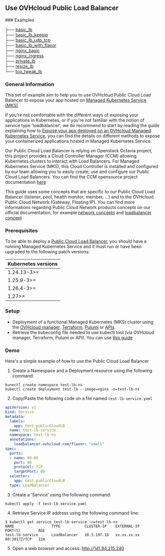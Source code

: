 ## Use OVHcloud Public Load Balancer

### Examples

├── [basic_lb](./basic_lb) \
├── [basic_lb_keepip](./basic_lb_keepip) \
├── [basic_lb_udp_tcp](./basic_lb_udp_tcp) \
├── [basic_lb_with_flavor](./basic_lb_with_flavor) \
├── [nginx_basic](./nginx_basic) \
├── [nginx_ingress](./nginx_ingress) \
├── [private_lb](./private_lb) \
├── [resize_lb](./resize_lb) \
└── [tcp_tweak_lb](./tcp_tweak_lb)


### General Information
This set of example aim to help you to use OVHcloud Public Cloud Load Balancer to expose your app hosted on [Managed Kubernetes Service (MKS)](https://www.ovhcloud.com/en/public-cloud/kubernetes/).

If you're not comfortable with the different ways of exposing your applications in Kubernetes, or if you're not familiar with the notion of service type 'loadbalancer', we do recommend to start by reading the guide explaining how to [Expose your app deployed on an OVHcloud Managed Kubernetes Service](https://help.ovhcloud.com/csm/en-ie-public-cloud-kubernetes-using-lb?id=kb_article_view&sysparm_article=KB0050008), you can find the details on different methods to expose your containerized applications hosted in Managed Kubernetes Service.

Our Public Cloud Load Balancer is relying on Openstack Octavia project, this project provides a Cloud Controller Manager (CCM) allowing Kubernetes clusters to interact with Load Balancers. For Managed Kubernetes Service (MKS), this Cloud Controller is installed and configured by our team allowing you to easily create, use and configure our Public Cloud Load Balancers. You can find the CCM opensource project documentation [here](https://github.com/kubernetes/cloud-provider-openstack/blob/master/docs/openstack-cloud-controller-manager/expose-applications-using-loadbalancer-type-service.md)

This guide uses some concepts that are specific to our Public Cloud Load Balancer (listener, pool, health monitor, member, ...)  and to the OVHcloud Public Cloud Network (Gateway, Floating IP). You can find more informations regarding Public Cloud Network products concepts on our official documentation, for example [network concepts](https://help.ovhcloud.com/csm/worldeuro-documentation-public-cloud-network-concepts?id=kb_browse_cat&kb_id=574a8325551974502d4c6e78b7421938&kb_category=9a19a664ede06d102d4c139330b8ce8f) and [loadbalancer concept](https://help.ovhcloud.com/csm/en-ie-public-cloud-network-concepts?id=kb_article_view&sysparm_article=KB0050139)


### Prerequisites
To be able to deploy a [Public Cloud Load Balancer](https://www.ovhcloud.com/en-ie/public-cloud/load-balancer/), you should have a running Managed Kubernetes Service and it must run or have been upgraded to the following patch versions:

| Kubernetes versions |
|-------------|
| 1.24.13-3>= |   
| 1.25.9-3>=  |   
| 1.26.4-3>=  |   
| 1.27>=      |  


### Setup
- Deployment of a functional Managed Kubernetes (MKS) cluster using the [OVHcloud manager](https://help.ovhcloud.com/csm/en-ie-public-cloud-kubernetes-create-cluster?id=kb_article_view&sysparm_article=KB0037221), [Terraform](https://help.ovhcloud.com/csm/en-ie-public-cloud-kubernetes-create-cluster-with-terraform?id=kb_article_view&sysparm_article=KB0049684), [Pulumi](https://help.ovhcloud.com/csm/en-ie-public-cloud-kubernetes-create-cluster-with-pulumi?id=kb_article_view&sysparm_article=KB0059712) or [APIs](https://api.ovh.com/console-preview/?section=%2Fcloud&branch=v1#post-/cloud/project/-serviceName-/kube).
- Retrieve the kubeconfig file needed to use kubectl tool (via OVHcloud manager, Terraform, Pulumi or API). You can use [this guide](https://help.ovhcloud.com/csm/en-ie-public-cloud-kubernetes-configure-kubectl?id=kb_article_view&sysparm_article=KB0049658)

### Demo

Here's a simple example of how to use the Public Cloud Load Balancer

1. Create a Namespace and a Deployment resource using the following command:
```shell
kunectl create namespace test-lb-ns
kubectl create deployment test-lb --image=nginx -n=test-lb-ns
```
2. Copy/Paste the following code on a file named `test-lb-service.yaml`
```yaml
apiVersion: v1
kind: Service
metadata:
  labels:
    app: test-publicCloudLB
  name: test-lb-service
  namespace: test-lb-ns
  annotations:
    loadbalancer.ovhcloud.com/flavor: "small"
spec:
  ports:
  - name: 80-80
    port: 80
    protocol: TCP
    targetPort: 80
  selector:
    app: test-publicCloudLB
  type: LoadBalancer
```
3. Create a 'Service' using the following command:
```shell
kubectl apply -f test-lb-service.yaml
```
4. Retrieve Service IP address using the following command line:
```shell
$ kubectl get service test-lb-service -n=test-lb-ns
NAME                 TYPE           CLUSTER-IP    EXTERNAL-IP      PORT(S)        AGE
test-lb-service      LoadBalancer   10.3.107.18   xx.xx.xx.xx   80:30172/TCP   12m
```
5. Open a web browser and access: http://141.94.215.240
